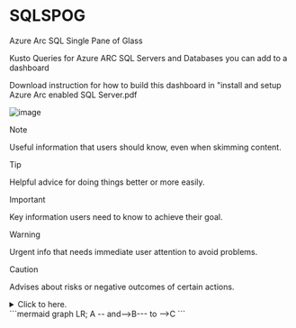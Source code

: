 # SQLSPOG
Azure Arc SQL Single Pane of Glass

Kusto Queries for Azure ARC SQL Servers and Databases you can add to a dashboard

Download instruction for how to build this dashboard in "install and setup Azure Arc enabled SQL Server.pdf

![image](https://user-images.githubusercontent.com/17656517/211610642-50d3a5ee-b328-46ac-aa63-e4999a9d408d.png)

> [!NOTE]
> Useful information that users should know, even when skimming content.

> [!TIP]
> Helpful advice for doing things better or more easily.

> [!IMPORTANT]
> Key information users need to know to achieve their goal.

> [!WARNING]
> Urgent info that needs immediate user attention to avoid problems.

> [!CAUTION]
> Advises about risks or negative outcomes of certain actions.
<details>
  <summary>Click to here. </summary>
   
   ### You can add a message here

   You can add text within a collapsed section. 

   You can add an image or a code block, too.

   ```ruby
     puts "Hello World"
   ```
  
</details>
```mermaid
graph LR;
  A -- and-->B--- to -->C
```
